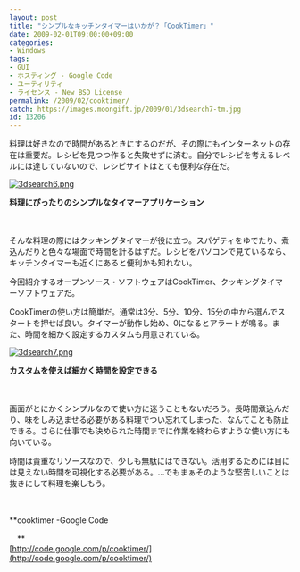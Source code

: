 ```yaml
---
layout: post
title: "シンプルなキッチンタイマーはいかが？「CookTimer」"
date: 2009-02-01T09:00:00+09:00
categories:
- Windows
tags: 
- GUI
- ホスティング - Google Code
- ユーティリティ
- ライセンス - New BSD License
permalink: /2009/02/cooktimer/
catch: https://images.moongift.jp/2009/01/3dsearch7-tm.jpg
id: 13206
---
```

料理は好きなので時間があるときにするのだが、その際にもインターネットの存在は重要だ。レシピを見つつ作ると失敗せずに済む。自分でレシピを考えるレベルには達していないので、レシピサイトはとても便利な存在だ。

  

[![3dsearch6.png](https://images.moongift.jp/2009/01/3dsearch6-tm1.jpg)](https://images.moongift.jp/2009/01/3dsearch61.png)  
  
**料理にぴったりのシンプルなタイマーアプリケーション**

  

　

  

そんな料理の際にはクッキングタイマーが役に立つ。スパゲティをゆでたり、煮込んだりと色々な場面で時間を計るはずだ。レシピをパソコンで見ているなら、キッチンタイマーも近くにあると便利かも知れない。

  

今回紹介するオープンソース・ソフトウェアはCookTimer、クッキングタイマーソフトウェアだ。

  
<!--more-->

CookTimerの使い方は簡単だ。通常は3分、5分、10分、15分の中から選んでスタートを押せば良い。タイマーが動作し始め、0になるとアラートが鳴る。また、時間を細かく設定するカスタムも用意されている。

  

[![3dsearch7.png](https://images.moongift.jp/2009/01/3dsearch7-tm.jpg)](https://images.moongift.jp/2009/01/3dsearch7.png)  
  
**カスタムを使えば細かく時間を設定できる**

  

　

  

画面がとにかくシンプルなので使い方に迷うこともないだろう。長時間煮込んだり、味をしみ込ませる必要がある料理でつい忘れてしまった、なんてことも防止できる。さらに仕事でも決められた時間までに作業を終わらすような使い方にも向いている。

  

時間は貴重なリソースなので、少しも無駄にはできない。活用するためには目には見えない時間を可視化する必要がある。…でもまぁそのような堅苦しいことは抜きにして料理を楽しもう。

  

　

  

**cooktimer -Google Code  
  
　**  
  [http://code.google.com/p/cooktimer/](http://code.google.com/p/cooktimer/)

  
